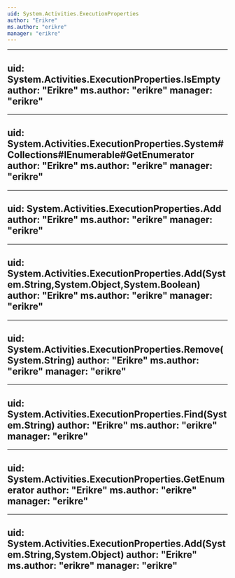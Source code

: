 ```yaml
---
uid: System.Activities.ExecutionProperties
author: "Erikre"
ms.author: "erikre"
manager: "erikre"
---
```


---
uid: System.Activities.ExecutionProperties.IsEmpty
author: "Erikre"
ms.author: "erikre"
manager: "erikre"
---

---
uid: System.Activities.ExecutionProperties.System#Collections#IEnumerable#GetEnumerator
author: "Erikre"
ms.author: "erikre"
manager: "erikre"
---

---
uid: System.Activities.ExecutionProperties.Add
author: "Erikre"
ms.author: "erikre"
manager: "erikre"
---

---
uid: System.Activities.ExecutionProperties.Add(System.String,System.Object,System.Boolean)
author: "Erikre"
ms.author: "erikre"
manager: "erikre"
---

---
uid: System.Activities.ExecutionProperties.Remove(System.String)
author: "Erikre"
ms.author: "erikre"
manager: "erikre"
---

---
uid: System.Activities.ExecutionProperties.Find(System.String)
author: "Erikre"
ms.author: "erikre"
manager: "erikre"
---

---
uid: System.Activities.ExecutionProperties.GetEnumerator
author: "Erikre"
ms.author: "erikre"
manager: "erikre"
---

---
uid: System.Activities.ExecutionProperties.Add(System.String,System.Object)
author: "Erikre"
ms.author: "erikre"
manager: "erikre"
---
